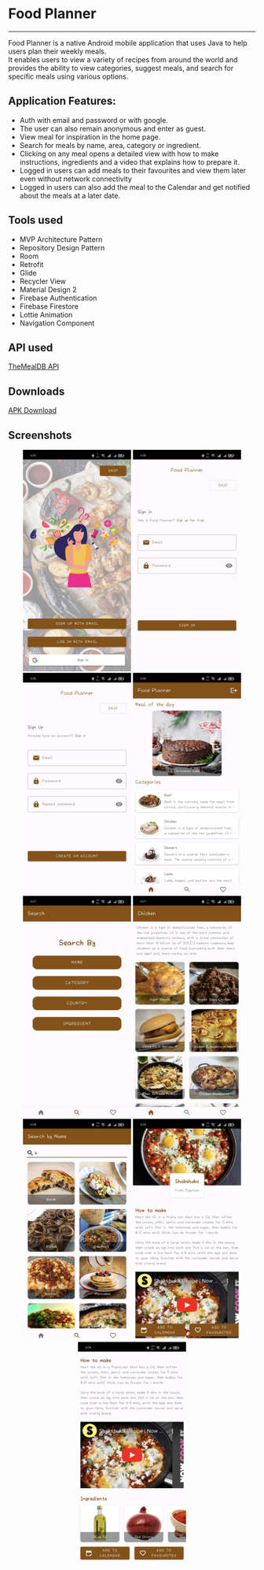 # Food Planner

--------------
Food Planner is a native Android mobile application that uses Java to help users plan their weekly meals.
<br>It enables users to view a variety of recipes from around the world and provides the ability to view categories, suggest meals, and search for specific meals using various options.

Application Features:
--------------------
* Auth with email and password or with google.
* The user can also remain anonymous and enter as guest.
* View meal for inspiration in the home page.
* Search for meals by name, area, category or ingredient.
* Clicking on any meal opens a detailed view with how to make instructions, ingredients and a video that explains how to prepare it.
* Logged in users can add meals to their favourites and view them later even without network connectivity
* Logged in users can also add the meal to the Calendar and get notified about the meals at a later date.

## Tools used
* MVP Architecture Pattern
* Repository Design Pattern
* Room
* Retrofit
* Glide
* Recycler View
* Material Design 2
* Firebase Authentication
* Firebase Firestore
* Lottie Animation
* Navigation Component

## API used
[TheMealDB API](https://www.themealdb.com/api.php)

## Downloads
[APK Download](https://drive.google.com/file/d/1ZKGZzan96F25DmUfJFWAyZvRzuu_eKie/view?usp=sharing)

## Screenshots
<p align="center">
  <img src="Screenshots/1.jpg" height="450" width="220">
  <img src="Screenshots/2.jpg" height="450" width="220">
  <img src="Screenshots/3.jpg" height="450" width="220">
  <img src="Screenshots/4.jpg" height="450" width="220">
  <img src="Screenshots/5.jpg" height="450" width="220">
  <img src="Screenshots/6.jpg" height="450" width="220">
  <img src="Screenshots/7.jpg" height="450" width="220">
  <img src="Screenshots/8.jpg" height="450" width="220">
  <img src="Screenshots/9.jpg" height="450" width="220">
</p>